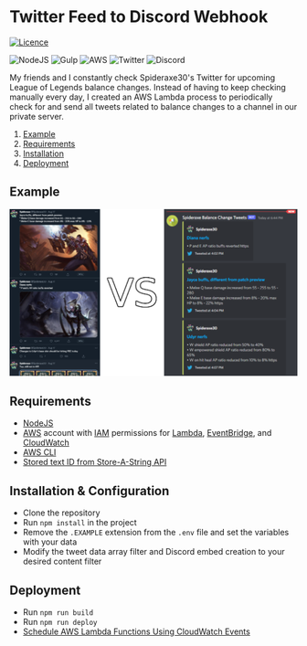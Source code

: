# Twitter Feed to Discord Webhook

[![Licence](https://img.shields.io/github/license/Ileriayo/markdown-badges?style=for-the-badge)](./LICENSE)


![NodeJS](https://img.shields.io/badge/node.js-6DA55F?style=for-the-badge&logo=node.js&logoColor=white)
![Gulp](https://img.shields.io/badge/GULP-%23CF4647.svg?style=for-the-badge&logo=gulp&logoColor=white)
![AWS](https://img.shields.io/badge/AWS-%23FF9900.svg?style=for-the-badge&logo=amazon-aws&logoColor=white)
![Twitter](https://img.shields.io/badge/Twitter-%231DA1F2.svg?style=for-the-badge&logo=Twitter&logoColor=white)
![Discord](https://img.shields.io/badge/WEBHOOK-%237289DA.svg?style=for-the-badge&logo=discord&logoColor=white)

My friends and I constantly check Spideraxe30's Twitter for upcoming League of Legends balance changes. Instead of having to keep checking manually every day, I created an AWS Lambda process to periodically check for and send all tweets related to balance changes to a channel in our private server.

1. [Example](#example)
2. [Requirements](#requirements)
3. [Installation](#installation--configuration)
4. [Deployment](#deployment) 

## Example
![Clogged Twitter feed vs clean Discord feed](./assets/twitter-vs-tweetbot.png)

## Requirements
* [NodeJS](https://nodejs.org/en/)
* [AWS](https://aws.amazon.com/) account with [IAM](https://aws.amazon.com/iam/) permissions for [Lambda](https://aws.amazon.com/lambda/), [EventBridge](https://aws.amazon.com/eventbridge/), and [CloudWatch](https://aws.amazon.com/cloudwatch/)
* [AWS CLI](https://aws.amazon.com/cli/)
* [Stored text ID from Store-A-String API](https://github.com/JtheFox/store-a-string)

## Installation & Configuration
- Clone the repository
- Run `npm install` in the project
- Remove the `.EXAMPLE` extension from the `.env` file and set the variables with your data
- Modify the tweet data array filter and Discord embed creation to your desired content filter

## Deployment
- Run `npm run build`
- Run `npm run deploy`
- [Schedule AWS Lambda Functions Using CloudWatch Events](https://docs.aws.amazon.com/AmazonCloudWatch/latest/events/RunLambdaSchedule.html)